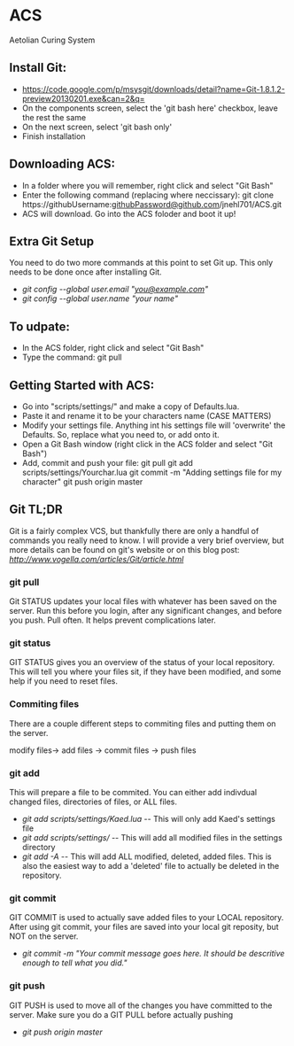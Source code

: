 ACS
===

Aetolian Curing System

Install Git:
------------
- https://code.google.com/p/msysgit/downloads/detail?name=Git-1.8.1.2-preview20130201.exe&can=2&q=
- On the components screen, select the 'git bash here' checkbox, leave the rest the same
- On the next screen, select 'git bash only'
- Finish installation

Downloading ACS:
----------------
- In a folder where you will remember, right click and select "Git Bash"
- Enter the following command (replacing where neccissary):
git clone https://githubUsername:githubPassword@github.com/jnehl701/ACS.git
- ACS will download. Go into the ACS foloder and boot it up!

Extra Git Setup
---------------
You need to do two more commands at this point to set Git up.  This only needs to be done once after installing Git.
- *git config --global user.email "you@example.com"*
- *git config --global user.name "your name"*

To udpate:
----------
- In the ACS folder, right click and select "Git Bash"
- Type the command:
git pull

Getting Started with ACS:
-------------------------
- Go into "scripts/settings/" and make a copy of Defaults.lua.
- Paste it and rename it to be your characters name (CASE MATTERS)
- Modify your settings file.  Anything int his settings file will 'overwrite' the Defaults.  So, replace what you need to, or add onto it.
- Open a Git Bash window (right click in the ACS folder and select "Git Bash")
- Add, commit and push your file:
git pull
git add scripts/settings/Yourchar.lua
git commit -m "Adding settings file for my character"
git push origin master

Git TL;DR
---------
Git is a fairly complex VCS, but thankfully there are only a handful of commands you really need to know.  I will provide a very brief overview, but more details can be found on git's website or on this blog post: *http://www.vogella.com/articles/Git/article.html*

### git pull
Git STATUS updates your local files with whatever has been saved on the server.  Run this before you login, after any significant changes, and before you push.  Pull often.  It helps prevent complications later.

### git status
GIT STATUS gives you an overview of the status of your local repository.  This will tell you where your files sit, if they have been modified, and some help if you need to reset files.

### Commiting files
There are a couple different steps to commiting files and putting them on the server.

modify files-> add files -> commit files -> push files

### git add
This will prepare a file to be commited.  You can either add indivdual changed files, directories of files, or ALL files.
- *git add scripts/settings/Kaed.lua*  --  This will only add Kaed's settings file
- *git add scripts/settings/* -- This will add all modified files in the settings directory
- *git add -A* -- This will add ALL modified, deleted, added files.  This is also the easiest way to add a 'deleted' file to actually be deleted in the repository.

### git commit
GIT COMMIT is used to actually save added files to your LOCAL repository.  After using git commit, your files are saved into your local git reposity, but NOT on the server.
- *git commit -m "Your commit message goes here.  It should be descritive enough to tell what you did."*

### git push
GIT PUSH is used to move all of the changes you have committed to the server.  Make sure you do a GIT PULL before actually pushing
- *git push origin master*